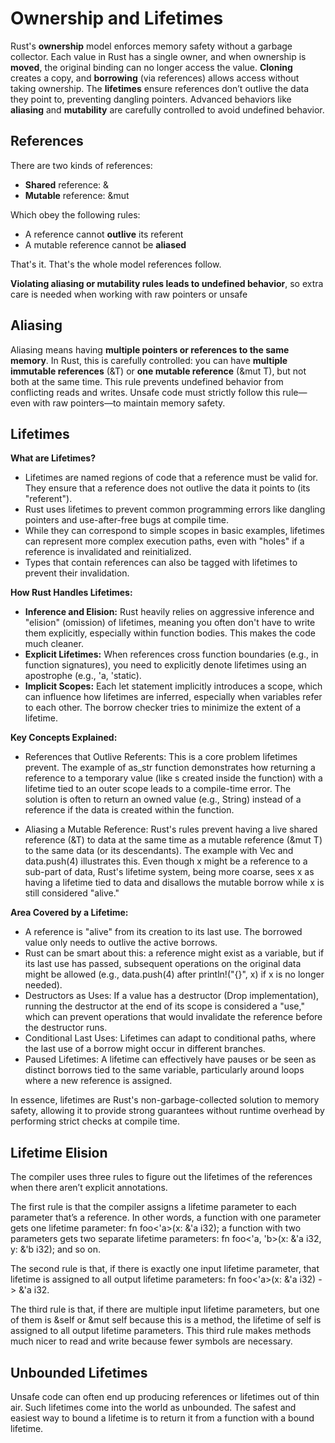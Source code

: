 # Ownership and Lifetimes

Rust's **ownership** model enforces memory safety without a garbage collector.
Each value in Rust has a single owner, and when ownership is **moved**,
the original binding can no longer access the value. **Cloning** creates a copy,
and **borrowing** (via references) allows access without taking ownership.
The **lifetimes** ensure references don’t outlive the data they point to,
preventing dangling pointers. Advanced behaviors like **aliasing**
and **mutability** are carefully controlled to avoid undefined behavior.

## References

There are two kinds of references:

* **Shared** reference: &
* **Mutable** reference: &mut

Which obey the following rules:

* A reference cannot **outlive** its referent
* A mutable reference cannot be **aliased**

That's it. That's the whole model references follow.

**Violating aliasing or mutability rules leads to undefined behavior**,
so extra care is needed when working with raw pointers or unsafe

## Aliasing

Aliasing means having **multiple pointers or references to the same memory**.
In Rust, this is carefully controlled: you can have **multiple immutable references** (&T)
or **one mutable reference** (&mut T), but not both at the same time. This rule prevents
undefined behavior from conflicting reads and writes.
Unsafe code must strictly follow this rule—even with raw pointers—to maintain memory safety.

## Lifetimes

**What are Lifetimes?**

* Lifetimes are named regions of code that a reference must be valid for. They ensure that a reference does not outlive
  the data it points to (its "referent").
* Rust uses lifetimes to prevent common programming errors like dangling pointers and use-after-free bugs at compile
  time.
* While they can correspond to simple scopes in basic examples, lifetimes can represent more complex execution paths,
  even with "holes" if a reference is invalidated and reinitialized.
* Types that contain references can also be tagged with lifetimes to prevent their invalidation.

**How Rust Handles Lifetimes:**

* **Inference and Elision:** Rust heavily relies on aggressive inference and "elision" (omission) of lifetimes, meaning
  you
  often don't have to write them explicitly, especially within function bodies. This makes the code much cleaner.
* **Explicit Lifetimes:** When references cross function boundaries (e.g., in function signatures), you need to
  explicitly
  denote lifetimes using an apostrophe (e.g., 'a, 'static).
* **Implicit Scopes:** Each let statement implicitly introduces a scope, which can influence how lifetimes are inferred,
  especially when variables refer to each other. The borrow checker tries to minimize the extent of a lifetime.

**Key Concepts Explained:**

* References that Outlive Referents: This is a core problem lifetimes prevent. The example of as_str function
  demonstrates how returning a reference to a temporary value (like s created inside the function) with a lifetime tied
  to an outer scope leads to a compile-time error. The solution is often to return an owned value (e.g., String) instead
  of a reference if the data is created within the function.

* Aliasing a Mutable Reference: Rust's rules prevent having a live shared reference (&T) to data at the same time as a
  mutable reference (&mut T) to the same data (or its descendants). The example with Vec and data.push(4) illustrates
  this. Even though x might be a reference to a sub-part of data, Rust's lifetime system, being more coarse, sees x as
  having a lifetime tied to data and disallows the mutable borrow while x is still considered "alive."

**Area Covered by a Lifetime:**

* A reference is "alive" from its creation to its last use. The borrowed value only needs to outlive the active borrows.
* Rust can be smart about this: a reference might exist as a variable, but if its last use has passed, subsequent
  operations on the original data might be allowed (e.g., data.push(4) after println!("{}", x) if x is no longer
  needed).
* Destructors as Uses: If a value has a destructor (Drop implementation), running the destructor at the end of its scope
  is considered a "use," which can prevent operations that would invalidate the reference before the destructor runs.
* Conditional Last Uses: Lifetimes can adapt to conditional paths, where the last use of a borrow might occur in
  different branches.
* Paused Lifetimes: A lifetime can effectively have pauses or be seen as distinct borrows tied to the same variable,
  particularly around loops where a new reference is assigned.

In essence, lifetimes are Rust's non-garbage-collected solution to memory safety, allowing it to provide strong
guarantees without runtime overhead by performing strict checks at compile time.

## Lifetime Elision

The compiler uses three rules to figure out the lifetimes of the references
when there aren’t explicit annotations.

The first rule is that the compiler assigns a lifetime parameter to each parameter that’s a reference. In other words, a
function with one parameter gets one lifetime parameter: fn foo<'a>(x: &'a i32); a function with two parameters gets two
separate lifetime parameters: fn foo<'a, 'b>(x: &'a i32, y: &'b i32); and so on.

The second rule is that, if there is exactly one input lifetime parameter, that lifetime is assigned to all output
lifetime parameters: fn foo<'a>(x: &'a i32) -> &'a i32.

The third rule is that, if there are multiple input lifetime parameters, but one of them is &self or &mut self because
this is a method, the lifetime of self is assigned to all output lifetime parameters. This third rule makes methods much
nicer to read and write because fewer symbols are necessary.

## Unbounded Lifetimes

Unsafe code can often end up producing references or lifetimes out of thin air.
Such lifetimes come into the world as unbounded.
The safest and easiest way to bound a lifetime is to return it from a function with a bound lifetime.
